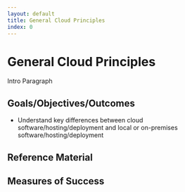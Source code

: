 ```yaml
---
layout: default
title: General Cloud Principles 
index: 0
---
```


General Cloud Principles
========================

Intro Paragraph

Goals/Objectives/Outcomes
-------------------------

* Understand key differences between cloud software/hosting/deployment and local or on-premises software/hosting/deployment

Reference Material
------------------

Measures of Success
-------------------


